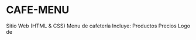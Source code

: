 # CAFE-MENU
Sitio Web (HTML &amp; CSS) Menu de cafetería
Incluye:
Productos
Precios
Logo de <title>
